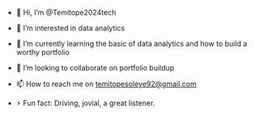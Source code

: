 - 👋 Hi, I’m @Temitope2024tech
- 👀 I’m interested in data analytics
- 🌱 I’m currently learning the basic of data analytics and how to build a worthy portfolio
- 💞️ I’m looking to collaborate on portfolio buildup
- 📫 How to reach me on temitopesoleye92@gmail.com

- ⚡ Fun fact: Driving, jovial, a great listener.

<!---
Temitope2024tech/Temitope2024tech is a ✨ special ✨ repository because its `README.md` (this file) appears on your GitHub profile.
You can click the Preview link to take a look at your changes.
--->

